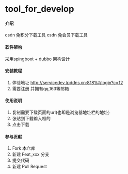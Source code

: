 # tool_for_develop

#### 介绍
csdn 免积分下载工具
csdn 免会员下载工具

#### 软件架构
采用spingboot + dubbo 架构设计 

#### 安装教程

1.  体验地址 http://servicedev.tpddns.cn:8181/#/login?c=12
2.  需要注册 并拥有qq,163等邮箱

#### 使用说明

1. 复制需要下载页面的url(也即是浏览器地址栏的地址)
2. 张贴到下载输入框的
3. 点击下载

#### 参与贡献

1.  Fork 本仓库
2.  新建 Feat_xxx 分支
3.  提交代码
4.  新建 Pull Request












